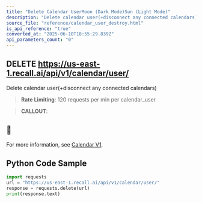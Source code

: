 ```yaml
---
title: "Delete Calendar UserMoon (Dark Mode)Sun (Light Mode)"
description: "Delete calendar user(+disconnect any connected calendars). This endpoint is rate limited to: 120 requests per min per calendar_user"
source_file: "reference/calendar_user_destroy.html"
is_api_reference: "true"
converted_at: "2025-06-10T18:55:29.839Z"
api_parameters_count: "0"
---
```

## DELETE https://us-east-1.recall.ai/api/v1/calendar/user/

Delete calendar user(+disconnect any connected calendars)

> **Rate Limiting**: 120 requests per min per calendar_user

> **CALLOUT**:

## 📘

For more information, see [Calendar V1](/docs/calendar-v1-1.md).
## Python Code Sample

```python
import requests
url = "https://us-east-1.recall.ai/api/v1/calendar/user/"
response = requests.delete(url)
print(response.text)
```
